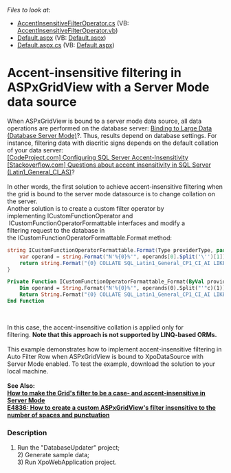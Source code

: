 <!-- default file list -->
*Files to look at*:

* [AccentInsensitiveFilterOperator.cs](./CS/XpoWebApplication/AccentInsensitiveFilterOperator.cs) (VB: [AccentInsensitiveFilterOperator.vb](./VB/XpoWebApplication/AccentInsensitiveFilterOperator.vb))
* [Default.aspx](./CS/XpoWebApplication/Default.aspx) (VB: [Default.aspx](./VB/XpoWebApplication/Default.aspx))
* [Default.aspx.cs](./CS/XpoWebApplication/Default.aspx.cs) (VB: [Default.aspx](./VB/XpoWebApplication/Default.aspx))
<!-- default file list end -->
# Accent-insensitive filtering in ASPxGridView with a Server Mode data source


<p>When ASPxGridView is bound to a server mode data source, all data operations are performed on the database server: <a href="https://documentation.devexpress.com/#AspNet/CustomDocument14781">Binding to Large Data (Database Server Mode)</a>?. Thus, results depend on database settings. For instance, filtering data with diacritic signs depends on the default collation of your data server:<br><a href="http://www.codeproject.com/Articles/310510/Configuring-SQL-Server-Accent-Insensitivity">[CodeProject.com] Configuring SQL Server Accent-Insensitivity</a><br><a href="http://stackoverflow.com/questions/14525981/questions-about-accent-insensitivity-in-sql-server-latin1-general-ci-as">[Stackoverflow.com] Questions about accent insensitivity in SQL Server (Latin1_General_CI_AS)</a>?<br><br>In other words, the first solution to achieve accent-insensitive filtering when the grid is bound to the server mode datasource is to change collation on the server. <br>Another solution is to create a custom filter operator by implementing ICustomFunctionOperator and  ICustomFunctionOperatorFormattable interfaces and modify a filtering request to the database in the ICustomFunctionOperatorFormattable.Format method:</p>


```cs
string ICustomFunctionOperatorFormattable.Format(Type providerType, params String[] operands) {
    var operand = string.Format("N'%{0}%'", operands[0].Split('\'')[1]);
    return string.Format("{0} COLLATE SQL_Latin1_General_CP1_CI_AI LIKE {1} ", operands[1], operand);
}
```




```vb
Private Function ICustomFunctionOperatorFormattable_Format(ByVal providerType As Type, ParamArray ByVal operands() As String) As String Implements ICustomFunctionOperatorFormattable.Format
    Dim operand = String.Format("N'%{0}%'", operands(0).Split("'"c)(1))
    Return String.Format("{0} COLLATE SQL_Latin1_General_CP1_CI_AI LIKE {1} ", operands(1), operand)
End Function
```


<p> </p>
<p>In this case, the accent-insensitive collation is applied only for filtering. <strong>Note that this approach is not supported by LINQ-based ORMs.<br><br></strong>This example demonstrates how to implement accent-insensitive filtering in Auto Filter Row when ASPxGridView is bound to XpoDataSource with Server Mode enabled. To test the example, download the solution to your local machine.<br><br><strong>See Also:<br><a href="https://www.devexpress.com/Support/Center/p/T385990">How to make the Grid's filter to be a case- and accent-insensitive in Server Mode</a><br><a href="https://www.devexpress.com/Support/Center/p/E4836">E4836: How to create a custom ASPxGridView's filter insensitive to the number of spaces and punctuation</a></strong></p>


<h3>Description</h3>

1) Run the "DatabaseUpdater" project;<br />2) Generate sample data;<br />3) Run XpoWebApplication project.

<br/>


